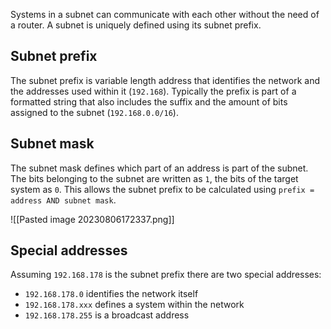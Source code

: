 Systems in a subnet can communicate with each other without the need of a router. A subnet is uniquely defined using its subnet prefix.

## Subnet prefix
The subnet prefix is variable length address that identifies the network and the addresses used within it (`192.168`). Typically the prefix is part of a formatted string that also includes the suffix and the amount of bits assigned to the subnet (`192.168.0.0/16`).

## Subnet mask
The subnet mask defines which part of an address is part of the subnet. The bits belonging to the subnet are written as `1`, the bits of the target system as `0`. This allows the subnet prefix to be calculated using `prefix = address AND subnet mask`.

![[Pasted image 20230806172337.png]]

## Special addresses
Assuming `192.168.178` is the subnet prefix there are two special addresses:
- `192.168.178.0` identifies the network itself
- `192.168.178.xxx` defines a system within the network
- `192.168.178.255` is a broadcast address